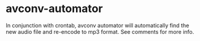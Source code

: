 # avconv-automator
In conjunction with crontab, avconv automator will automatically find the new audio file and re-encode to mp3 format.  See comments for more info.
